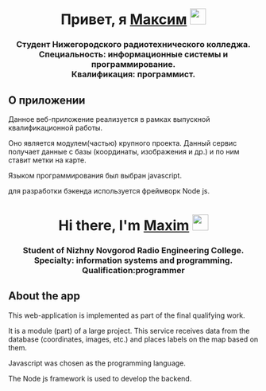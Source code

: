 <h1 align="center">Привет, я <a href="https://github.com/Axeeneya/" target="_blank">Максим</a> 
<img src="https://github.com/blackcater/blackcater/raw/main/images/Hi.gif" height="32"/></h1>
<h3 align="center">Студент Нижегородского радиотехнического колледжа.<br>Специальность: информационные системы и программирование.
<br>Квалификация: программист.</h3>
<h2>О приложении</h2>
<p>Данное веб-приложение реализуется в рамках выпускной квалификационной работы.</p>
<p>Оно является модулем(частью) крупного проекта. Данный сервис получает данные с базы (координаты, изображения и др.) и по ним ставит метки на карте.</p>
<p>Языком программирования был выбран javascript.</p>
<p>для разработки бэкенда используется фреймворк Node js.</p>

<h1 align="center">Hi there, I'm <a href="https://github.com/Axeeneya/" target="_blank">Maxim</a> 
<img src="https://github.com/blackcater/blackcater/raw/main/images/Hi.gif" height="32"/></h1>
<h3 align="center">Student of Nizhny Novgorod Radio Engineering College.<br>Specialty: information systems and programming.
<br>Qualification:programmer</h3>
<h2>About the app</h2>
<p>This web-application is implemented as part of the final qualifying work.</p>
<p>It is a module (part) of a large project. This service receives data from the database (coordinates, images, etc.) and places labels on the map based on them.</p>
<p>Javascript was chosen as the programming language.</p>
<p>The Node js framework is used to develop the backend.</p>
